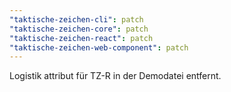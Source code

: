 ```yaml
---
"taktische-zeichen-cli": patch
"taktische-zeichen-core": patch
"taktische-zeichen-react": patch
"taktische-zeichen-web-component": patch
---
```


Logistik attribut für TZ-R in der Demodatei entfernt.
